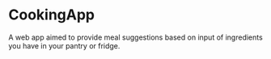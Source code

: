 # CookingApp
A web app aimed to provide meal suggestions based on input of ingredients you have in your pantry or fridge.
